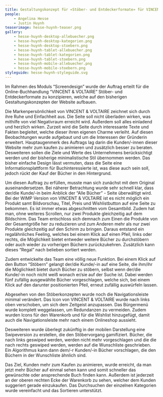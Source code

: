 ```yaml
---
title: Gestaltungskonzept für «Stöber- und Entdeckerformate» für VINCENT&VOLTAIRE 
people:
    - Angelina Hesse
    - Justin Huynh
teaserimage: hesse-huynh-teaser.png
gallery:
    - hesse-huynh-desktop-allebuecher.png
    - hesse-huynh-desktop-kategorien.png
    - hesse-huynh-desktop-stoebern.png
    - hesse-huynh-tablet-allebuecher.png
    - hesse-huynh-tablet-kategorien.png
    - hesse-huynh-tablet-stoebern.png
    - hesse-huynh-mobile-allebuecher.png
    - hesse-huynh-mobile-stoebern.png
styleguide: hesse-huynh-styleguide.svg
---
```


Im Rahmen des Moduls “Screendesign” wurde der Auftrag erteilt für die Online-Buchhandlung “VINCENT & VOLTAIRE” Stöber- und Entdeckerformate zu konzipieren, welche auf den bisherigen Gestaltungskonzepten der Website aufbauen.

Die Markenpersönlichkeit von VINCENT & VOLTAIRE zeichnet sich durch ihre Ruhe und Einfachheit aus. Die Seite soll nicht überladen wirken, was mithilfe von viel Negativraum erreicht wird. Außerdem soll alles einladend und herzlich wirken. Zurzeit wird die Seite durch interessante Texte und Fakten begleitet, welche dieser ihren eigenen Charme verleiht. Auf diesen Beobachtungen wurde aufgebaut und um die Interessen der Gründerin erweitert. Hauptaugenmerk des Auftrags lag darin die Kunden/-innen dieser Website mehr zum kaufen zu animieren und zusätzlich besser zu beraten. Desweiteren sollen die Ziele und Werte des Unternehmens berücksichtigt werden und der bisherige minimalistische Stil übernommen werden. Das bisher einfache Design lässt vermuten, dass die Seite eine Informationsplattform für Buchinteressierte ist, was diese auch sein soll, jedoch rückt der Kauf der Bücher in den Hintergrund. 

Um diesen Auftrag zu erfüllen, musste man sich zunächst mit dem Original auseinandersetzen. Bei näherer Betrachtung wurde sehr schnell klar, dass der/die Kunde/-in beim Anblick der “Alle Bücher” - Seite überwältigt wird. Bei der WIMP Version von VINCENT & VOLTAIRE ist es nicht möglich ein Produkt samt Bildvorschau, Titel, Preis und Wishlistbutton auf eine Seite zu bekommen. Es ist immer etwas abgeschnitten vom Gesamtbild. Zudem hat man, ohne weiteres Scrollen, nur zwei Produkte gleichzeitig auf dem Bildschirm. Das Team entschloss sich demnach zum Einen die Produkte von der Gesamtgröße her zu reduzieren und zum Anderen mehr als nur zwei Produkte gleichzeitig auf den Schirm zu bringen. Daraus entstand ein regalähnliches Feeling, welches bei einem Klick auf einen Pfeil, links oder rechts, die Möglichkeit bietet entweder weitere Bücher zu durchstöbern oder auch wieder zu vorherigen Büchern zurückzukehren. Zusätzlich kann dieses “Regal” nach belieben sortiert werden. 

Zudem entwickelte das Team eine völlig neue Funktion. Bei einem Klick auf den Button “Stöbern” gelangt der/die Kunde/-in auf eine Seite, die ihm/ihr die Möglichkeit bietet durch Bücher zu stöbern, selbst wenn der/die Kunde/-in noch nicht weiß wonach er/sie auf der Suche ist. Dabei werden fünf zufällig ausgewählte Bücher vorgeschlagen, welche sich, bei einem Klick auf den darunter positionierten Pfeil, erneut zufällig auswürfeln lassen. 

Abgesehen von den Stöberkonzepten wurde noch die Navigationsleiste minimal verändert. Das Icon von VINCENT & VOLTAIRE wurde nach links oben verschoben, um sich dem Zeitgeist anzupassen. Das Bürgermenü wurde komplett weggelassen, um Redundanzen zu vermeiden. Zudem wurden Icons für den Warenkorb und für die Wishlist hinzugefügt, damit auch die Navigationsleiste mehr nach einem Onlineshop aussieht. 

Desweiteren wurde überlegt zukünftig in der mobilen Darstellung eine Swipeversion zu erstellen, die den Stöbervorgang gamifiziert. Bücher, die nach links geswiped werden, werden nicht mehr vorgeschlagen und die die nach rechts geswiped werden, werden auf die Wunschliste geschrieben.
Ein Algorithmus kann dann dem/-r Kunden/-in Bücher vorschlagen, die den Büchern in der Wunschliste ähnlich sind.

Das Ziel, Kunden mehr zum Kaufen zu animieren, wurde erreicht, da man jetzt mehr Bücher auf einmal sehen kann und somit schneller das gewünschte oder ansprechende Buch finden kann. Außerdem ist jederzeit an der oberen rechten Ecke der Warenkorb zu sehen, welcher dem Kunden suggeriert gerade einzukaufen. Das Durchsuchen der einzelnen Kategorien wurde vereinfacht und das Sortieren unterstützt.
